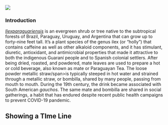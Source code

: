 <a href="https://www.juncture-digital.org"><img src="https://juncture-digital.github.io/juncture/static/images/ve-button.png"></a>

<param ve-config 
       title= "Ipomoea Batatas"
       banner= "https://upload.wikimedia.org/wikipedia/commons/thumb/5/58/Ipomoea_batatas_006.JPG/640px-Ipomoea_batatas_006.JPG"
       author="Nicole Rosas"
       layout="vertical">

### Introduction
[_Ilexparaguariensis_](https://powo.science.kew.org/taxon/urn:lsid:ipni.org:names:315555-2) is an evergreen shrub or tree native to the subtropical forests of Brazil, Paraguay, Uruguay, and Argentina that can grow up to forty-nine feet tall. It’s a plant species of the genus ilex (or “holly”) that contains caffeine as well as other alkaloid components, and it has stimulant, diuretic, antioxidant, and antimicrobial properties that made it attractive to both the indigenous Guaraní people and to Spanish colonial settlers. After being dried, roasted, and powdered, mate leaves are used to prepare a hot or cold beverage, also known as mate or Paraguayan Tea. The loose powder <span data-mouseover-image-zoomto="0,1,534,346">metallic straw/span>is typically steeped in hot water and strained through a metallic straw, or bombilla, shared by many people, passing from mouth to mouth. During the 19th century, the drink became associated with South American *gauchos*. The same mate and bombilla are shared in social gatherings, a habit that has endured despite recent public health campaigns to prevent COVID-19 pandemic.
<param ve-image label="Gauchos drinking mate" description="Photograph" license="public domain" url="https://upload.wikimedia.org/wikipedia/commons/c/c2/Gauchos_mateando.jpg">

<param ve-compare curtain URL="Ipomoea_batatas_2.jpg"> 
<param ve-compare url= "https://upload.wikimedia.org/wikipedia/commons/thumb/1/15/Ipomoea_batatas_20171005.jpg/640px-Ipomoea_batatas_20171005.jpg" region="
-1040,130,5200,3843">

## Showing a TIme Line
<param ve-knight lab-timeline
source= "1xiDKHAb4wNErlcPcaR4111_FmUH98zuiJvZmyp3YAgs"
timenav-position="bottom"
hash-bookmark="false"
initial-zoom="1"
height="750"> 

<param ve-map center="Q419" zoom="6">
       
<param ve-entity eid="Q414" title="Argentina">
<param ve-entity eid="Q46429" title=“Guarani people”>
<param ve-entity eid="Q84263196" title=“COVID-19 pandemic”>
<param ve-video vid="ZbPDnloNXbg">
<param ve-plant-specimen jpid="10.5555/al.ap.specimen.k000830717">
<param ve-iframed src="[https://archive.org/details/in.ernet.dli.2015.39895/mode/2up?view=theater](https://archive.org/details/in.ernet.dli.2015.39895/page/n17/mode/2up?view=theater)https://archive.org/details/in.ernet.dli.2015.39895/page/n17/mode/2up?view=theater">
